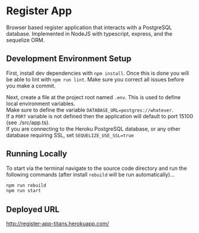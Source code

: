 # Register App
Browser based register application that interacts with a PostgreSQL database. Implemented in NodeJS with typescript, express, and the sequelize ORM.

## Development Environment Setup
First, install dev dependencies with `npm install`. Once this is done you will be able to lint with `npm run lint`. Make sure you correct all issues before you make a commit.

Next, create a file at the project root named `.env`. This is used to define local environment variables.   
Make sure to define the variable `DATABASE_URL=postgres://whatever`.   
If a `PORT` variable is not defined then the application will default to port 15100 (see ./src/app.ts).   
If you are connecting to the Heroku PostgreSQL database, or any other database requiring SSL, set `SEQUELIZE_USE_SSL=true`

## Running Locally

To start via the terminal navigate to the source code directory and run the following commands (after install `rebuild` will be run automatically)...
```bash
npm run rebuild
npm run start
```

## Deployed URL
http://register-app-titans.herokuapp.com/
